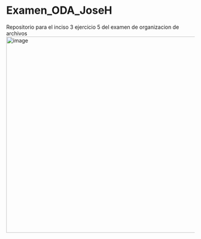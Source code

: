 # Examen_ODA_JoseH
Repositorio para el inciso 3 ejercicio 5 del examen de organizacion de archivos
<img width="2388" height="524" alt="image" src="https://github.com/user-attachments/assets/5483669f-00c7-4ed7-b331-885eca468121" />


